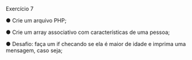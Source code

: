 Exercício 7

● Crie um arquivo PHP;

● Crie um array associativo com características de uma pessoa;

● Desafio: faça um if checando se ela é maior de idade e imprima uma
mensagem, caso seja;